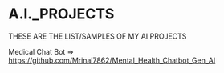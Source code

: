 # A.I._PROJECTS
THESE ARE THE LIST/SAMPLES OF MY AI PROJECTS

Medical Chat Bot => https://github.com/Mrinal7862/Mental_Health_Chatbot_Gen_AI
